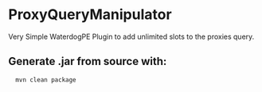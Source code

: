 # ProxyQueryManipulator

Very Simple WaterdogPE Plugin to add unlimited slots to the proxies query.


## Generate .jar from source with:

```mvn
  mvn clean package
  ```
